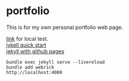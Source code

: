 # portfolio
This is for my own personal portfolio web page.

[link](http://localhost:4000) for local test.  
[jykell quick start](https://jekyllrb.com/docs/)  
[jekyll with github pages](https://docs.github.com/ja/pages/setting-up-a-github-pages-site-with-jekyll/creating-a-github-pages-site-with-jekyll)  

```
bundle exec jekyll serve --livereload
bundle add webrick
http://localhost:4000
```
